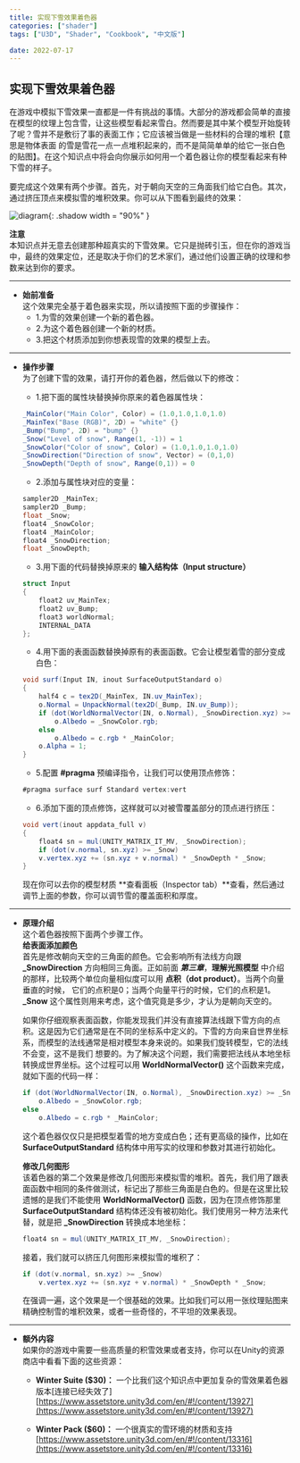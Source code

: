 ```yaml
---
title: 实现下雪效果着色器
categories: ["shader"]
tags: ["U3D", "Shader", "Cookbook", "中文版"]

date: 2022-07-17
---
```


## 实现下雪效果着色器  

在游戏中模拟下雪效果一直都是一件有挑战的事情。大部分的游戏都会简单的直接在模型的纹理上包含雪，让这些模型看起来雪白。然而要是其中某个模型开始旋转了呢？雪并不是敷衍了事的表面工作；它应该被当做是一些材料的合理的堆积【意思是物体表面
的雪是雪花一点一点堆积起来的，而不是简简单单的给它一张白色的贴图】。在这个知识点中将会向你展示如何用一个着色器让你的模型看起来有种下雪的样子。  

要完成这个效果有两个步骤。首先，对于朝向天空的三角面我们给它白色。其次，通过挤压顶点来模拟雪的堆积效果。你可以从下图看到最终的效果：  

![diagram](https://linkliu.github.io/game-tech-post/assets/img/shader_book/diagram64.png){:  .shadow width = "90%" }   


**注意**  
本知识点并无意去创建那种超真实的下雪效果。它只是抛砖引玉，但在你的游戏当中，最终的效果定位，还是取决于你们的艺术家们，通过他们设置正确的纹理和参数来达到你的要求。

***  

- **始前准备**  
    这个效果完全基于着色器来实现，所以请按照下面的步骤操作：  
    - 1.为雪的效果创建一个新的着色器。
    - 2.为这个着色器创建一个新的材质。
    - 3.把这个材质添加到你想表现雪的效果的模型上去。  
    


***  
- **操作步骤**  
    为了创建下雪的效果，请打开你的着色器，然后做以下的修改：  
    - 1.把下面的属性块替换掉你原来的着色器属性块：
    ``` c#
    _MainColor("Main Color", Color) = (1.0,1.0,1.0,1.0)
	_MainTex("Base (RGB)", 2D) = "white" {}
    _Bump("Bump", 2D) = "bump" {}
    _Snow("Level of snow", Range(1, -1)) = 1
    _SnowColor("Color of snow", Color) = (1.0,1.0,1.0,1.0)
    _SnowDirection("Direction of snow", Vector) = (0,1,0)
    _SnowDepth("Depth of snow", Range(0,1)) = 0
    ```   
    - 2.添加与属性块对应的变量：
    ``` c#
    sampler2D _MainTex;
    sampler2D _Bump;
    float _Snow;
    float4 _SnowColor;
    float4 _MainColor;
    float4 _SnowDirection;
    float _SnowDepth;
    ```   

    - 3.用下面的代码替换掉原来的 **输入结构体（Input structure）**
    ``` c#
    struct Input
	{
        float2 uv_MainTex;
        float2 uv_Bump;
        float3 worldNormal;
        INTERNAL_DATA
	};
    ```  

    - 4.用下面的表面函数替换掉原有的表面函数。它会让模型着雪的部分变成白色：  
    ``` c#
    void surf(Input IN, inout SurfaceOutputStandard o)
    {
        half4 c = tex2D(_MainTex, IN.uv_MainTex);
        o.Normal = UnpackNormal(tex2D(_Bump, IN.uv_Bump));
        if (dot(WorldNormalVector(IN, o.Normal), _SnowDirection.xyz) >= _Snow)
            o.Albedo = _SnowColor.rgb;
        else
            o.Albedo = c.rgb * _MainColor;
        o.Alpha = 1;
    }
    ```  

    - 5.配置 **#pragma** 预编译指令，让我们可以使用顶点修饰：  
    ``` c#
    #pragma surface surf Standard vertex:vert
    ```  

    - 6.添加下面的顶点修饰，这样就可以对被雪覆盖部分的顶点进行挤压：  
    ``` c#
    void vert(inout appdata_full v)
    {
        float4 sn = mul(UNITY_MATRIX_IT_MV, _SnowDirection);
        if (dot(v.normal, sn.xyz) >= _Snow)
        v.vertex.xyz += (sn.xyz + v.normal) * _SnowDepth * _Snow;
    }
    ```   

    现在你可以去你的模型材质 **查看面板（Inspector tab）**查看，然后通过调节上面的参数，你可以调节雪的覆盖面积和厚度。  

***  

- **原理介绍**  
    这个着色器按照下面两个步骤工作。  
    **给表面添加颜色**  
    首先是修改朝向天空的三角面的颜色。它会影响所有法线方向跟 **_SnowDirection** 方向相同三角面。正如前面 ***第三章***，**理解光照模型** 中介绍的那样，比较两个单位向量相似度可以用 **点积（dot product）**。当两个向量垂直的时候，
    它们的点积是0；当两个向量平行的时候，它们的点积是1。**_Snow** 这个属性则用来考虑，这个值究竟是多少，才认为是朝向天空的。  

    如果你仔细观察表面函数，你能发现我们并没有直接算法线跟下雪方向的点积。这是因为它们通常是在不同的坐标系中定义的。下雪的方向来自世界坐标系，而模型的法线通常是相对模型本身来说的。如果我们旋转模型，它的法线不会变，这不是我们
    想要的。为了解决这个问题，我们需要把法线从本地坐标转换成世界坐标。这个过程可以用 **WorldNormalVector()** 这个函数来完成，就如下面的代码一样：  
    ``` c#
    if (dot(WorldNormalVector(IN, o.Normal), _SnowDirection.xyz) >= _Snow)
        o.Albedo = _SnowColor.rgb;
    else
        o.Albedo = c.rgb * _MainColor;
    ```  
    这个着色器仅仅只是把模型着雪的地方变成白色；还有更高级的操作，比如在 **SurfaceOutputStandard** 结构体中用写实的纹理和参数对其进行初始化。  

    **修改几何图形**  
    该着色器的第二个效果是修改几何图形来模拟雪的堆积。首先，我们用了跟表面函数中相同的条件做测试，标记出了那些三角面是白色的。但是在这里比较遗憾的是我们不能使用 **WorldNormalVector()** 函数，因为在顶点修饰那里 **SurfaceOutputStandard** 
    结构体还没有被初始化。我们使用另一种方法来代替，就是把 **_SnowDirection** 转换成本地坐标：  
    ``` c#
    float4 sn = mul(UNITY_MATRIX_IT_MV, _SnowDirection);
    ```   
    
    接着，我们就可以挤压几何图形来模拟雪的堆积了：  
    ``` c#
    if (dot(v.normal, sn.xyz) >= _Snow)
        v.vertex.xyz += (sn.xyz + v.normal) * _SnowDepth * _Snow;
    ```   

    在强调一遍，这个效果是一个很基础的效果。比如我们可以用一张纹理贴图来精确控制雪的堆积效果，或者一些奇怪的，不平坦的效果表现。  

***  

- **额外内容**  
    如果你的游戏中需要一些高质量的积雪效果或者支持，你可以在Unity的资源商店中看看下面的这些资源：
    - **Winter Suite ($30)：** 一个比我们这个知识点中更加复杂的雪效果着色器版本[连接已经失效了]  
    [https://www.assetstore.unity3d.com/en/#!/content/13927](https://www.assetstore.unity3d.com/en/#!/content/13927)  

    - **Winter Pack ($60)：** 一个很真实的雪环境的材质和支持  
    [https://www.assetstore.unity3d.com/en/#!/content/13316](https://www.assetstore.unity3d.com/en/#!/content/13316)

